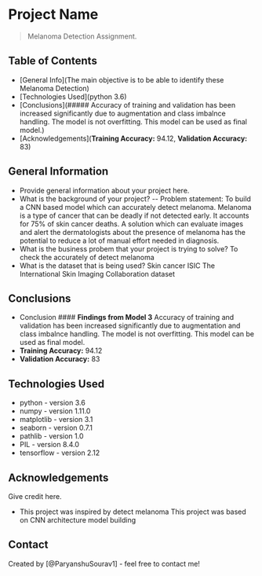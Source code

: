 # Project Name
> Melanoma Detection Assignment.


## Table of Contents
* [General Info](The main objective is to be able to identify these Melanoma Detection)
* [Technologies Used](python 3.6)
* [Conclusions](##### Accuracy of training and validation has been increased significantly due to augmentation and class imbalnce handling. The model is  not overfitting. This model can be used as final model.)
* [Acknowledgements](**Training Accuracy:** 94.12, **Validation Accuracy:** 83)

<!-- You can include any other section that is pertinent to your problem -->

## General Information
- Provide general information about your project here.
- What is the background of your project? -- Problem statement: To build a CNN based model which can accurately detect melanoma. Melanoma is a type of cancer that can be deadly if not detected early. It accounts for 75% of skin cancer deaths. A solution which can evaluate images and alert the dermatologists about the presence of melanoma has the potential to reduce a lot of manual effort needed in diagnosis.
- What is the business probem that your project is trying to solve? To check the accurately of detect melanoma
- What is the dataset that is being used? Skin cancer ISIC The International Skin Imaging Collaboration dataset

<!-- You don't have to answer all the questions - just the ones relevant to your project. -->

## Conclusions
- Conclusion #### **Findings from Model 3**
Accuracy of training and validation has been increased significantly due to augmentation and class imbalnce handling. The model is not overfitting. This model can be used as final model.
- **Training Accuracy:** 94.12
- **Validation Accuracy:** 83

<!-- You don't have to answer all the questions - just the ones relevant to your project. -->


## Technologies Used
- python - version 3.6
- numpy - version 1.11.0
- matplotlib - version 3.1
- seaborn - version 0.7.1
- pathlib - version 1.0
- PIL - version 8.4.0
- tensorflow - version 2.12

<!-- As the libraries versions keep on changing, it is recommended to mention the version of library used in this project -->

## Acknowledgements
Give credit here.
- This project was inspired by detect melanoma
This project was based on CNN architecture model building


## Contact
Created by [@ParyanshuSourav1] - feel free to contact me!


<!-- Optional -->
<!-- ## License -->
<!-- This project is open source and available under the [... License](). -->

<!-- You don't have to include all sections - just the one's relevant to your project -->